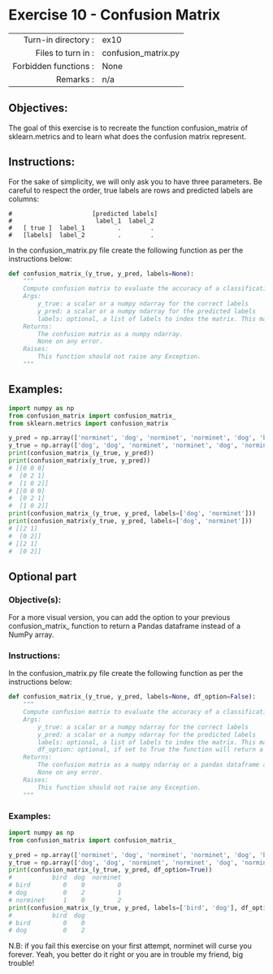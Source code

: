  # Exercise 10 - Confusion Matrix

|                         |                         |
| -----------------------:| ----------------------- |
|   Turn-in directory :   |  ex10                   |
|   Files to turn in :    |  confusion_matrix.py    |
|   Forbidden functions : |  None                   |
|   Remarks :             |  n/a                    |

## Objectives:

The goal of this exercise is to recreate the function confusion_matrix of sklearn.metrics and to learn what does the confusion matrix represent.


## Instructions:

For the sake of simplicity, we will only ask you to have three parameters.
Be careful to respect the order, true labels are rows and predicted labels are columns:

```
#                      [predicted labels]    
#                       label_1  label_2
#   [ true ]  label_1         .        .
#   [labels]  label_2         .        .
```

In the confusion_matrix.py file create the following function as per the instructions below:
```python
def confusion_matrix_(y_true, y_pred, labels=None):
    """
    Compute confusion matrix to evaluate the accuracy of a classification.
    Args:
        y_true: a scalar or a numpy ndarray for the correct labels
        y_pred: a scalar or a numpy ndarray for the predicted labels
        labels: optional, a list of labels to index the matrix. This may be used to reorder or select a subset of labels. (default=None)
    Returns: 
        The confusion matrix as a numpy ndarray.
        None on any error.
    Raises:
        This function should not raise any Exception.
    """
```


## Examples:

```python
import numpy as np
from confusion_matrix import confusion_matrix_
from sklearn.metrics import confusion_matrix

y_pred = np.array(['norminet', 'dog', 'norminet', 'norminet', 'dog', 'bird'])
y_true = np.array(['dog', 'dog', 'norminet', 'norminet', 'dog', 'norminet'])
print(confusion_matrix_(y_true, y_pred))
print(confusion_matrix(y_true, y_pred))
# [[0 0 0]
#  [0 2 1]
#  [1 0 2]]
# [[0 0 0]
#  [0 2 1]
#  [1 0 2]]
print(confusion_matrix_(y_true, y_pred, labels=['dog', 'norminet']))
print(confusion_matrix(y_true, y_pred, labels=['dog', 'norminet']))
# [[2 1]
#  [0 2]]
# [[2 1]
#  [0 2]]
```


## Optional part

### Objective(s):

For a more visual version, you can add the option to your previous confusion_matrix_ function to return a Pandas dataframe instead of a NumPy array.

### Instructions:

In the confusion_matrix.py file create the following function as per the instructions below:
```python
def confusion_matrix_(y_true, y_pred, labels=None, df_option=False):
    """
    Compute confusion matrix to evaluate the accuracy of a classification.
    Args:
        y_true: a scalar or a numpy ndarray for the correct labels
        y_pred: a scalar or a numpy ndarray for the predicted labels
        labels: optional, a list of labels to index the matrix. This may be used to reorder or select a subset of labels. (default=None)
        df_option: optional, if set to True the function will return a pandas dataframe instead of a numpy array. (default=False)
    Returns: 
        The confusion matrix as a numpy ndarray or a pandas dataframe according to df_option value.
        None on any error.
    Raises:
        This function should not raise any Exception.
    """
```

### Examples:

```python
import numpy as np
from confusion_matrix import confusion_matrix_

y_pred = np.array(['norminet', 'dog', 'norminet', 'norminet', 'dog', 'bird'])
y_true = np.array(['dog', 'dog', 'norminet', 'norminet', 'dog', 'norminet'])
print(confusion_matrix_(y_true, y_pred, df_option=True))
#           bird  dog  norminet
# bird         0    0         0
# dog          0    2         1
# norminet     1    0         2
print(confusion_matrix_(y_true, y_pred, labels=['bird', 'dog'], df_option=True))
#           bird  dog
# bird         0    0
# dog          0    2
```

N.B: if you fail this exercise on your first attempt, norminet will curse you forever. Yeah, you better do it right or you are in trouble my friend, big trouble!
